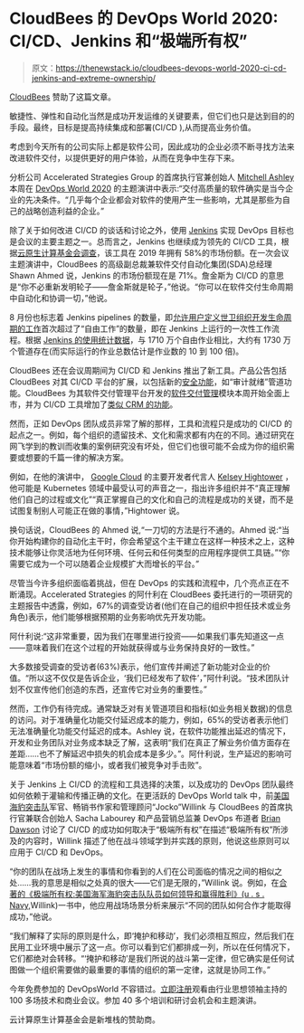 # CloudBees 的 DevOps World 2020: CI/CD、Jenkins 和“极端所有权”

> 原文：<https://thenewstack.io/cloudbees-devops-world-2020-ci-cd-jenkins-and-extreme-ownership/>

[CloudBees](https://www.cloudbees.com/) 赞助了这篇文章。

敏捷性、弹性和自动化当然是成功开发运维的关键要素，但它们也只是达到目的的手段。最终，目标是提高持续集成和部署(CI/CD ),从而提高业务价值。

考虑到今天所有的公司实际上都是软件公司，因此成功的企业必须不断寻找方法来改进软件交付，以提供更好的用户体验，从而在竞争中生存下来。

分析公司 Accelerated Strategies Group 的首席执行官兼创始人 [Mitchell Ashley](https://www.linkedin.com/in/mitchellashley) 本周在 [DevOps World 2020](https://www.cloudbees.com/devops-world) 的主题演讲中表示:“交付高质量的软件确实是当今企业的先决条件。“几乎每个企业都会对软件的使用产生一些影响，尤其是那些为自己的战略创造利益的企业。”

除了关于如何改进 CI/CD 的谈话和讨论之外，使用 [Jenkins](https://www.jenkins.io/) 实现 DevOps 目标也是会议的主要主题之一。总而言之，Jenkins 也继续成为领先的 CI/CD 工具，根据[云原生计算基金会调查](https://www.cncf.io/blog/2020/03/04/2019-cncf-survey-results-are-here-deployments-are-growing-in-size-and-speed-as-cloud-native-adoption-becomes-mainstream/)，该工具在 2019 年拥有 58%的市场份额。在一次会议主题演讲中，CloudBees 的高级副总裁兼软件交付自动化集团(SDA)总经理 Shawn Ahmed 说，Jenkins 的市场份额现在是 71%。詹金斯为 CI/CD 的意思是“你不必重新发明轮子——詹金斯就是轮子，”他说。“你可以在软件交付生命周期中自动化和协调一切，”他说。

8 月份也标志着 Jenkins pipelines 的数量，即[允许用户定义世卫组织开发生命周期的工作](https://www.jenkins.io/pipeline/getting-started-pipelines)首次超过了“自由工作”的数量，即在 Jenkins 上运行的一次性工作流程。根据 [Jenkins 的使用统计数据](http://stats.jenkins.io/jenkins-stats/svg/svgs.html)，与 1710 万个自由作业相比，大约有 1730 万个管道存在(而实际运行的作业总数估计是作业数的 10 到 100 倍)。

CloudBees 还在会议周期间为 CI/CD 和 Jenkins 推出了新工具。产品公告包括 CloudBees 对其 CI/CD 平台的扩展，以包括新的[安全功能](https://thenewstack.io/cloudbees-ci-cd-widens-access-and-control-for-secops/)，如“审计就绪”管道功能。CloudBees 为其软件交付管理平台开发的[软件交付管理](https://www.cloudbees.com/software-delivery-management)模块本周开始全面上市，并为 CI/CD 工具增加了[类似 CRM 的功能](https://thenewstack.io/cloudbees-offers-salesforce-like-features-for-software-delivery-management/)。

然而，正如 DevOps 团队成员非常了解的那样，工具和流程只是成功的 CI/CD 的起点之一。例如，每个组织的遗留技术、文化和需求都有内在的不同。通过研究在网飞学到的教训而收集的案例研究没有坏处，但它们也很可能不会成为你的组织需要或想要的千篇一律的解决方案。

例如，在他的演讲中， [Google Cloud](https://cloud.google.com) 的主要开发者代言人 [Kelsey Hightower](https://twitter.com/kelseyhightower?lang=en) ，他可能是 Kubernetes 领域中最受认可的声音之一，指出许多组织并不“真正理解他们自己的过程或文化”“真正掌握自己的文化和自己的流程是成功的关键，而不是试图复制别人可能正在做的事情，”Hightower 说。

换句话说，CloudBees 的 Ahmed 说,“一刀切的方法是行不通的。Ahmed 说:“当你开始构建你的自动化主干时，你会希望这个主干建立在这样一种技术之上，这种技术能够让你灵活地为任何环境、任何云和任何类型的应用程序提供工具链。”“你需要它成为一个可以随着企业规模扩大而增长的平台。”

尽管当今许多组织面临着挑战，但在 DevOps 的实践和流程中，几个亮点正在不断涌现。Accelerated Strategies 的阿什利在 CloudBees 委托进行的一项研究的主题报告中透露，例如，67%的调查受访者(他们在自己的组织中担任技术或业务角色)表示，他们能够根据预期的业务影响优先开发功能。

阿什利说:“这非常重要，因为我们在哪里进行投资——如果我们事先知道这一点——意味着我们在这个过程的开始就获得或与业务保持良好的一致性。”

大多数接受调查的受访者(63%)表示，他们宣传并阐述了新功能对企业的价值。“所以这不仅仅是告诉企业，‘我们已经发布了软件’，”阿什利说。“技术团队计划不仅宣传他们创造的东西，还宣传它对业务的重要性。”

然而，工作仍有待完成。通常缺乏对有关管道项目和指标(如业务相关数据)的信息的访问。对于准确量化功能交付延迟成本的能力，例如，65%的受访者表示他们无法准确量化功能交付延迟的成本。Ashley 说，在软件功能推出延迟的情况下，开发和业务团队对业务成本缺乏了解，这表明“我们在真正了解业务价值方面存在差距……也不了解延迟中损失的机会成本是多少。”。阿什利说，生产延迟的影响可能意味着“市场份额的缩小，或者我们被竞争对手击败”。

关于 Jenkins 上 CI/CD 的流程和工具选择的决策，以及成功的 DevOps 团队最终如何依赖于灌输和传播正确的文化。在更活跃的 DevOps World talk 中，前[美国海豹突击队](https://en.wikipedia.org/wiki/United_States_Navy_SEALs)军官、畅销书作家和管理顾问“Jocko”Willink 与 CloudBees 的首席执行官兼联合创始人 Sacha Labourey 和产品营销总监兼 DevOps 布道者 [Brian Dawson](https://www.linkedin.com/in/bvdawson) 讨论了 CI/CD 的成功如何取决于“极端所有权”在描述“极端所有权”所涉及的内容时，Willink 描述了他在战斗领域学到并实践的原则，他说这些原则可以应用于 CI/CD 和 DevOps。

“你的团队在战场上发生的事情和你看到的人们在公司面临的情况之间的相似之处……我的意思是相似之处真的很大——它们是无限的，”Willink 说。例如，在[合著的《极端所有权:美国海军海豹突击队队员如何领导和赢得胜利》(u . s . Navy,](https://books.google.fr/books/about/Extreme_Ownership.html?id=RNA3DwAAQBAJ&source=kp_book_description&redir_esc=y)Willink)一书中，他应用战场场景分析来展示“不同的团队如何合作才能取得成功，”他说。

“我们解释了实际的原则是什么，即‘掩护和移动’，我们必须相互照应，然后我们在民用工业环境中展示了这一点。你可以看到它们都排成一列，所以在任何情况下，它们都绝对会转移。“‘掩护和移动’是我们所说的战斗第一定律，但它确实是任何试图做一个组织需要做的最重要的事情的组织的第一定律，这就是协同工作。”

今年免费参加的 DevOpsWorld 不容错过。[立即注册](https://www.cloudbees.com/devops-world/register?utm_source=NewStack&utm_medium=website&utm_campaign=dw2020)观看由行业思想领袖主持的 100 多场技术和商业会议。参加 40 多个培训和研讨会机会和主题演讲。

云计算原生计算基金会是新堆栈的赞助商。

<svg xmlns:xlink="http://www.w3.org/1999/xlink" viewBox="0 0 68 31" version="1.1"><title>Group</title> <desc>Created with Sketch.</desc></svg>